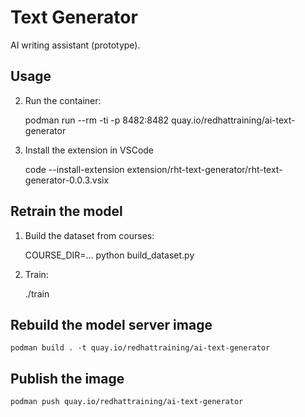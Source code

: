 # Text Generator

AI writing assistant (prototype).

## Usage

2. Run the container:

    podman run --rm -ti -p 8482:8482 quay.io/redhattraining/ai-text-generator

3. Install the extension in VSCode

    code --install-extension extension/rht-text-generator/rht-text-generator-0.0.3.vsix

## Retrain the model

1. Build the dataset from courses:

    COURSE_DIR=... python build_dataset.py

2. Train:

    ./train

## Rebuild the model server image

    podman build . -t quay.io/redhattraining/ai-text-generator

## Publish the image

    podman push quay.io/redhattraining/ai-text-generator
